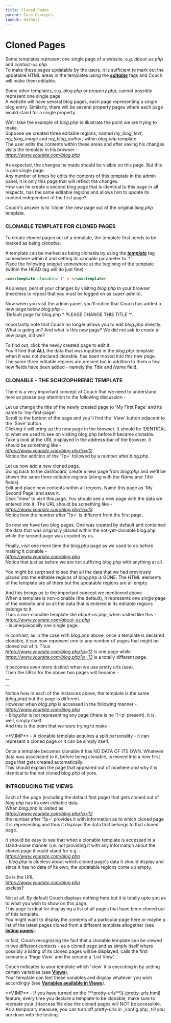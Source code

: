 ```yaml
---
title: Cloned Pages
parent: Core Concepts
layout: default
---
```


# Cloned Pages

Some templates represent one single page of a website, e.g. _about-us.php_ and _contact-us.php_.<br/>
To make these pages updatable by the users, it is sufficient to mark out the updatable HTML areas in the templates using the [__*editable*__](../tags-reference/editable.html) tags and Couch will make them editable.

Some other templates, e.g. _blog.php_ or _property.php_, cannot possibly represent one single page.<br/>
A website will have several blog pages, each page representing a single blog entry. Similarly, there will be several property pages where each page would stand for a single property.

We'll take the example of _blog.php_ to illustrate the point we are trying to make.<br/>
Suppose we created three editable regions, named *my\_blog\_text*, *my\_blog\_image* and *my\_blog\_author*, within _blog.php_ template.<br/>
The user edits the contents within these areas and after saving his changes visits the template in his browser -<br/>
_<https://www.yoursite.com/blog.php>_

As expected, the changes he made should be visible on this page. But this is one single page.<br/>
Any number of times he edits the contents of this template in the admin panel, it is only this page that will reflect the changes.<br/>
How can he create a second blog page that is identical to this page in all respects, has the same editable regions and allows him to update its content independent of the first page?

Couch's answer is to 'clone' the new page out of the original _blog.php_ template.

### CLONABLE TEMPLATE FOR CLONED PAGES

To create cloned pages out of a template, the template first needs to be marked as being _clonable_.

A template can be marked as being clonable by using the [__*template*__](../tags-reference/template.html) tag somewhere within it and setting its _clonable_ parameter to '1'.<br/>
Place the following snippet somewhere at the begining of the template (within the HEAD tag will do just fine) -

```html
<cms:template clonable='1' > </cms:template>
```

As always, persist your changes by visiting _blog.php_ in your browser (needless to repeat that you must be logged on as super-admin).

Now when you visit the admin panel, you'll notice that Couch has added a new page below _blog.php_ -<br/>
'Default page for blog.php \* PLEASE CHANGE THIS TITLE \*'.

Importantly note that Couch no longer allows you to edit _blog.php_ directly. What is going on? And what is this new page? We did not ask to create a new page, did we?

To find out, click the newly created page to edit it.<br/>
You'll find that **ALL** the data that was inputted in the _blog.php_ template when it was not declared clonable, has been moved into this new page.<br/>
The same three editable regions are present but in addition to them a few new fields have been added - namely the _Title_ and _Name_ field.

### CLONABLE - THE SCHIZOPHRENIC TEMPLATE

There is a very important concept of Couch that we need to understand here so please pay attention to the following discussion -

Let us change the title of the newly created page to 'My First Page' and its name to 'my-first-page'.<br/>
Scroll to the bottom of the page and you'll find the 'View' button adjacent to the 'Save' button.<br/>
Clicking it will bring up the new page in the browser. It should be IDENTICAL to what we used to see on visiting blog.php before it became clonable.<br/>
Take a look at the URL displayed in the address-bar of the browser. It should be something like -<br/>
_<https://www.yoursite.com/blog.php?p=12>_<br/>
Notice the addition of the '?p=' followed by a number after blog.php.

Let us now add a new cloned page.<br/>
Going back to the dashboard, create a new page from _blog.php_ and we'll be shown the same three editable regions (along with the _Name_ and _Title_ fields).<br/>
Edit and place new contents within all regions. Name this page as 'My Second Page' and save it.<br/>
Click 'View' to visit this page. You should see a new page with the data we entered into it. The URL should be something like -<br/>
_<https://www.yoursite.com/blog.php?p=13>_<br/>
Notice how the number after '?p=' is different from the first page.

So now we have two blog pages. One was created by default and contained the data that was originally placed within the not-yet-clonable blog.php while the second page was created by us.

Finally, visit one more time the blog.php page as we used to do before making it clonable -<br/>
_<https://www.yoursite.com/blog.php>_<br/>
Notice that just as before we are not suffixing blog.php with anything at all.

You might be surprised to see that all the data that we had previously placed into the editable regions of blog.php is GONE. The HTML elements of the template are all there but the updatable regions are all empty.

And this brings us to the important concept we mentioned above.<br/>
When a template is non-clonable (the default), it represents one single page of the website and so all the data that is entered in its editable regions belongs to it.<br/>
Thus a non-clonable template like _about-us.php_, when visited like this -<br/>
_<https://www.yoursite.com/about-us.php>_<br/>
\- is unequivocally one single page.

In contrast, as in the case with _blog.php_ above, once a template is declared clonable, it can now represent one to any number of pages that might be cloned out of it. Thus<br/>
_<https://www.yoursite.com/blog.php?p=12>_ is one page while<br/>
_<https://www.yoursite.com/blog.php?p=13>_ is a totally different page.

<p class="success">
    It becomes even more distinct when we use pretty urls (see).<br/>
    Then the URLs for the above two pages will become -<br/>
    _<https://www.yoursite.com/blog/my-first-page.html>_<br/>
    _<https://www.yoursite.com/blog/my-second-page.html>_
</p>

Notice how in each of the instances above, the template is the same (_blog.php_) but the page is different.<br/>
However when _blog.php_ is accessed in the following manner -<br/>
_<https://www.yoursite.com/blog.php>_<br/>
\- _blog.php_ is not representing any page (there is no '?=p' present). It is, well, simply itself.<br/>
And this is the point that we were trying to make -

<p class="error">**V.IMP** - A clonable template acquires a split personality - it can represent a cloned page or it can be simply itself.</p>

Once a template becomes clonable it has NO DATA OF ITS OWN. Whatever data was associated to it, before being clonable, is moved into a new first page that gets created automatically.<br/>
This should explain the page that appeared out of nowhere and why it is identical to the not cloned blog.php of yore.

### INTRODUCING THE VIEWS

Each of the page (including the default first page) that gets cloned out of _blog.php_ has its own editable data.<br/>
When _blog.php_ is visited as<br/>
_<https://www.yoursite.com/blog.php?p=12>_<br/>
the number after '?p=' provides it with information as to which cloned page it is representing and thus it displays the data that belongs to that cloned page.

It should be easy to see that when a clonable template is accessed in a stand-alone manner (i.e. not providing it with any information about the cloned page it could stand for e.g. -<br/>
_<https://www.yoursite.com/blog.php>_<br/>
\- _blog.php_ is clueless about which cloned page's data it should display and since it has no data of its own, the updatable regions come up empty.

So is the URL<br/>
_<https://www.yoursite.com/blog.php>_<br/>
useless?

Not at all. By default Couch displays nothing here but it is totally upto you as to what you wish to show on this page.<br/>
This page is ideal for displaying a list of all pages that have been cloned out of this template.<br/>
You might want to display the contents of a particular page here or maybe a list of the latest pages cloned from a different template altogether (see [**listing pages**](./listing-pages.html)).

<p class="notice">In fact, Couch recognizing the fact that a clonable template can be viewed in two different contexts - as a cloned page and as simply itself where possibly a listing of its cloned pages will be displayed, calls the first scenario a 'Page View' and the second a 'List View'.</p>

Couch indicates to your template which 'view' it is executing in by setting certain variables (see [**Views**](./views.html)).<br/>
Your template can test these variables and display whatever you wish accordingly (see [**Variables available in Views**](./variables-in-views.html)).

<p class="error">
    **V.IMP** - If you have turned on the [**pretty-urls**](./pretty-urls.html) feature, every time you declare a template to be clonable, make sure to recreate your .htaccess file else the cloned pages will NOT be accessible.<br/>
    As a temporary measure, you can turn off pretty-urls in _config.php_ till you are done with the testing.
</p>
